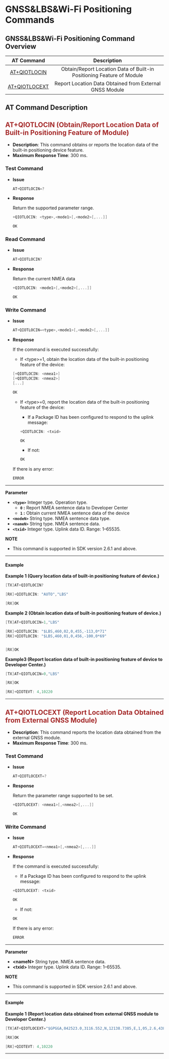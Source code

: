 # GNSS&LBS&Wi-Fi Positioning Commands

## **GNSS&LBS&Wi-Fi Positioning Command Overview**

|           AT Command            |                              Description                              |
| :-----------------------------: | :-------------------------------------------------------------------: |
|  [AT+QIOTLOCIN](#AT+QIOTLOCIN)  | Obtain/Report Location Data of Built-in Positioning Feature of Module |
| [AT+QIOTLOCEXT](#AT+QIOTLOCEXT) |        Report Location Data Obtained from External GNSS Module        |

## **AT Command Description**

<span id="AT+QIOTLOCIN">  </span>

## <span style="color:#A52A2A">__AT+QIOTLOCIN (Obtain/Report Location Data of Built-in Positioning Feature of Module)__</span>

* __Description__: This command obtains or reports the location data of the built-in positioning device feature.
* __Maximum Response Time__: 300 ms.


### **Test Command**

* __Issue__

  ```c
  AT+QIOTLOCIN=?
  ```

* __Response__

  Return the supported parameter range.

  ```c
  +QIOTLOCIN: <type>,<mode1>[,<mode2>[,...]]
  
  OK
  ```

### **Read Command**

* __Issue__

  ```c
  AT+QIOTLOCIN?
  ```

* __Response__

  Return the current NMEA data

  ```c
  +QIOTLOCIN: <mode1>[,<mode2>[,...]]
  
  OK
  ```

### **Write Command**

* __Issue__

  ```c
  AT+QIOTLOCIN=<type>,<mode1>[,<mode2>[,...]]
  ```

* __Response__

  If the command is executed successfully:

  * If \<type\>=1, obtain the location data of the built-in positioning feature of the device:

  ```c
  [+QIOTLOCIN: <nmea1>]
  [+QIOTLOCIN: <nmea2>]
  [...]
  
  OK
  ```

  * If \<type\>=0, report the location data of the built-in positioning feature of the device:
    * If a Package ID has been configured to respond to the uplink message:

    ```c
    +QIOTLOCIN: <txid>
    
    OK
    ```

    * If not:

    ```c
    OK
    ```

  If there is any error:

  ```c
  ERROR
  ```

***

__Parameter__
* __`<type>`__ Integer type. Operation type.  
  * __`0` :__ Report NMEA sentence data to Developer Center
  * __`1` :__ Obtain current NMEA sentence data of the device
* __`<modeN>`__ String type. NMEA sentence data type.
* __`<nameN>`__ String type. NMEA sentence data.
* __`<txid>`__ Integer type. Uplink data ID. Range: 1–65535.

__NOTE__
* This command is supported in SDK version 2.6.1 and above.

---

#### **Example**

__Example 1 (Query location data of built-in positioning feature of device.)__  

```c
[TX]AT+QIOTLOCIN?

[RX]+QIOTLOCIN: "AUTO","LBS"

[RX]OK
```

__Example 2 (Obtain location data of built-in positioning feature of device.)__  

```c
[TX]AT+QIOTLOCIN=1,"LBS"

[RX]+QIOTLOCIN: "$LBS,460,02,0,455,-113,0*71"
[RX]+QIOTLOCIN: "$LBS,460,01,0,456,-100,0*69"


[RX]OK
```

__Example3 (Report location data of built-in positioning feature of device to Developer Center.)__  

```c
[TX]AT+QIOTLOCIN=0,"LBS"

[RX]OK

[RX]+QIOTEVT: 4,10220
```

***

<span id="AT+QIOTLOCEXT">  </span>

## <span style="color:#A52A2A">__AT+QIOTLOCEXT (Report Location Data Obtained from External GNSS Module)__</span>

* __Description__: This command reports the location data obtained from the external GNSS module.
* __Maximum Response Time__: 300 ms.


### Test Command

* __Issue__

  ```c
  AT+QIOTLOCEXT=?
  ```

* __Response__

  Return the parameter range supported to be set.

  ```c
  +QIOTLOCEXT: <nmea1>[,<nmea2>[,...]]

  OK
  ```

### **Write Command**

* __Issue__

  ```c
  AT+QIOTLOCEXT=<nmea1>[,<nmea2>[,...]]
  ```

* __Response__

  If the command is executed successfully:

  * If a Package ID has been configured to respond to the uplink message: 

  ```c
  +QIOTLOCEXT: <txid>
  
  OK
  ```

  * If not:

  ```c
  OK
  ```

  If there is any error:

  ```c
  ERROR
  ```

***

__Parameter__
* __\<nameN\>__ String type. NMEA sentence data.
* __\<txid\>__ Integer type. Uplink data ID. Range: 1–65535.

__NOTE__
* This command is supported in SDK version 2.6.1 and above.

---

#### **Example**

__Example 1 (Report location data obtained from external GNSS module to Developer Center.)__  

```c
[TX]AT+QIOTLOCEXT="$GPGGA,042523.0,3116.552,N,12138.7385,E,1,05,2.6,438.5,M,-28.0,M,,*78"

[RX]OK

[RX]+QIOTEVT: 4,10220
```

***